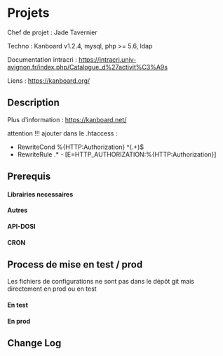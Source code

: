 Projets 
==================================================================
Chef de projet : Jade Tavernier

Techno : Kanboard v1.2.4, mysql, php >= 5.6, ldap

Documentation intracri : https://intracri.univ-avignon.fr/index.php/Catalogue_d%27activit%C3%A9s

Liens : https://kanboard.org/
 
Description
-----------------


Plus d'information : https://kanboard.net/ 

attention !!!
ajouter dans le .htaccess :
 * RewriteCond %{HTTP:Authorization} ^(.+)$
 * RewriteRule .* - [E=HTTP_AUTHORIZATION:%{HTTP:Authorization}]

Prerequis
-----------------
#### Librairies necessaires


#### Autres

#### API-DOSI

#### CRON
  
Process de mise en test / prod
-----------------
Les fichiers de configurations ne sont pas dans le dépôt git mais directement en prod ou en test

#### En test


#### En prod


Change Log
-----------------


